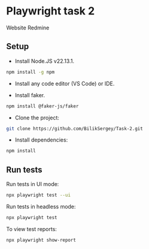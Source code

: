 # Playwright task 2

Website Redmine

## Setup

- Install Node.JS v22.13.1.

```bash
npm install -g npm
```

- Install any code editor (VS Code) or IDE.

- Install faker.

```bash
npm install @faker-js/faker
```

- Clone the project:

```bash
git clone https://github.com/BilikSergey/Task-2.git
```

- Install dependencies:

```bash
npm install
```

## Run tests

Run tests in UI mode:

```bash
npx playwright test --ui
```

Run tests in headless mode:

```bash
npx playwright test
```

To view test reports:

```bash
npx playwright show-report
```
